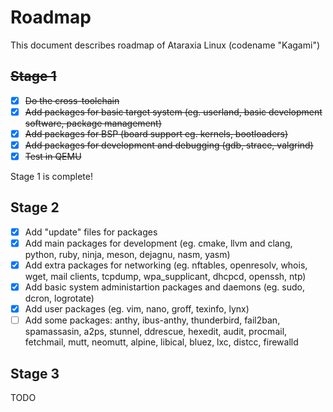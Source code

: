 # Roadmap
This document describes roadmap of Ataraxia Linux (codename "Kagami")

## ~~Stage 1~~
 - [x] ~~Do the cross-toolchain~~
 - [x] ~~Add packages for basic target system (eg. userland, basic development software, package management)~~
 - [x] ~~Add packages for BSP (board support eg. kernels, bootloaders)~~
 - [x] ~~Add packages for development and debugging (gdb, strace, valgrind)~~
 - [x] ~~Test in QEMU~~

Stage 1 is complete!
 
## Stage 2
 - [x] Add "update" files for packages
 - [x] Add main packages for development (eg. cmake, llvm and clang, python, ruby, ninja, meson, dejagnu, nasm, yasm)
 - [x] Add extra packages for networking (eg. nftables, openresolv, whois, wget, mail clients, tcpdump, wpa_supplicant, dhcpcd, openssh, ntp)
 - [x] Add basic system administartion packages and daemons (eg. sudo, dcron, logrotate)
 - [x] Add user packages (eg. vim, nano, groff, texinfo, lynx)
 - [ ] Add some packages: anthy, ibus-anthy, thunderbird, fail2ban, spamassasin, a2ps, stunnel, ddrescue, hexedit, audit, procmail, fetchmail, mutt, neomutt, alpine, libical, bluez, lxc, distcc, firewalld

## Stage 3
TODO 
